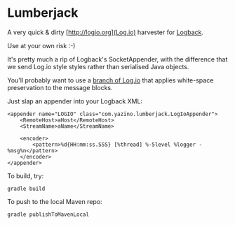 Lumberjack
==========

A very quick & dirty [http://logio.org](Log.io) harvester for [Logback](http://logback.qos.ch).

Use at your own risk :-)

It's pretty much a rip of Logback's SocketAppender, with the difference that we send Log.io style styles rather than serialised Java objects.

You'll probably want to use a [branch of Log.io](https://github.com/jshiell/Log.io) that applies white-space preservation to the message blocks.

Just slap an appender into your Logback XML:

```
<appender name="LOGIO" class="com.yazino.lumberjack.LogIoAppender">
    <RemoteHost>aHost</RemoteHost>
    <StreamName>aName</StreamName>

    <encoder>
        <pattern>%d{HH:mm:ss.SSS} [%thread] %-5level %logger - %msg%n</pattern>
    </encoder>
</appender>
```

To build, try:

```
gradle build
```

To push to the local Maven repo:

```
gradle publishToMavenLocal
```
